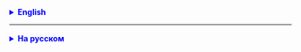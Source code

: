<details style="margin-top: 16px">
  <summary style="cursor: pointer; color: blue;"><b>English</b></summary>

1. Make an example with the City class, change the natural sorting to sort by city name (alphabetically)

2. ToDoList - write an application
3. Finish the "marathon".

</details>

<hr>

<details style="margin-top: 16px">
  <summary style="cursor: pointer; color: blue;"><b>На русском</b></summary>

1. Сделать пример c классом City, изменить естественную (native) сортировку на сортировку по имени города (по алфавиту)

2. ToDoList - писать приложение
3. Доделывать "марафон". 


</details>